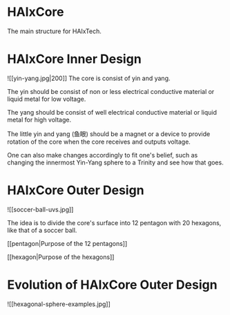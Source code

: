 # HAIxCore
The main structure for HAIxTech.

# HAIxCore Inner Design
![[yin-yang.jpg|200]]
The core is consist of yin and yang.

The yin should be consist of non or less electrical conductive material or liquid metal for low voltage.

The yang should be consist of well electrical conductive material or liquid metal for high voltage.

The little yin and yang (鱼眼) should be a magnet or a device to provide rotation of the core when the core receives and outputs voltage.

One can also make changes accordingly to fit one's belief, such as changing the innermost Yin-Yang sphere to a Trinity and see how that goes.
# HAIxCore Outer Design
![[soccer-ball-uvs.jpg]]

The idea is to divide the core's surface into 12 pentagon with 20 hexagons, like that of a soccer ball.

[[pentagon|Purpose of the 12 pentagons]]

[[hexagon|Purpose of the hexagons]]
# Evolution of HAIxCore Outer Design
![[hexagonal-sphere-examples.jpg]]
